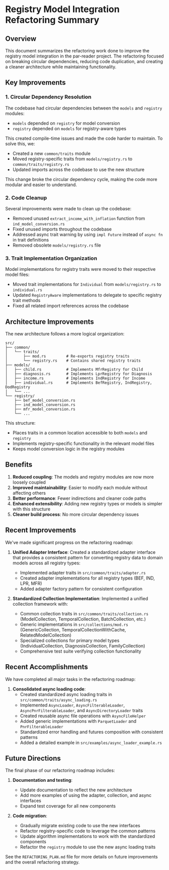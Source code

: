 # Registry Model Integration Refactoring Summary

## Overview

This document summarizes the refactoring work done to improve the registry model integration in the par-reader project. The refactoring focused on breaking circular dependencies, reducing code duplication, and creating a cleaner architecture while maintaining functionality.

## Key Improvements

### 1. Circular Dependency Resolution

The codebase had circular dependencies between the `models` and `registry` modules:
- `models` depended on `registry` for model conversion
- `registry` depended on `models` for registry-aware types

This created compile-time issues and made the code harder to maintain. To solve this, we:

- Created a new `common/traits` module 
- Moved registry-specific traits from `models/registry.rs` to `common/traits/registry.rs`
- Updated imports across the codebase to use the new structure

This change broke the circular dependency cycle, making the code more modular and easier to understand.

### 2. Code Cleanup

Several improvements were made to clean up the codebase:

- Removed unused `extract_income_with_inflation` function from `ind_model_conversion.rs`
- Fixed unused imports throughout the codebase
- Addressed async trait warning by using `impl Future` instead of `async fn` in trait definitions
- Removed obsolete `models/registry.rs` file

### 3. Trait Implementation Organization

Model implementations for registry traits were moved to their respective model files:

- Moved trait implementations for `Individual` from `models/registry.rs` to `individual.rs`
- Updated `RegistryAware` implementations to delegate to specific registry trait methods
- Fixed all related import references across the codebase

## Architecture Improvements

The new architecture follows a more logical organization:

```
src/
├── common/
│   └── traits/
│       ├── mod.rs         # Re-exports registry traits
│       └── registry.rs    # Contains shared registry traits
├── models/
│   ├── child.rs           # Implements MfrRegistry for Child
│   ├── diagnosis.rs       # Implements LprRegistry for Diagnosis
│   ├── income.rs          # Implements IndRegistry for Income
│   ├── individual.rs      # Implements BefRegistry, IndRegistry, DodRegistry
│   └── ...
└── registry/
    ├── bef_model_conversion.rs
    ├── ind_model_conversion.rs
    ├── mfr_model_conversion.rs
    └── ...
```

This structure:
- Places traits in a common location accessible to both `models` and `registry`
- Implements registry-specific functionality in the relevant model files
- Keeps model conversion logic in the registry modules

## Benefits

1. **Reduced coupling**: The models and registry modules are now more loosely coupled
2. **Improved maintainability**: Easier to modify each module without affecting others
3. **Better performance**: Fewer indirections and cleaner code paths
4. **Enhanced extensibility**: Adding new registry types or models is simpler with this structure
5. **Cleaner build process**: No more circular dependency issues

## Recent Improvements

We've made significant progress on the refactoring roadmap:

1. **Unified Adapter Interface**: Created a standardized adapter interface that provides a consistent pattern for converting registry data to domain models across all registry types:
   - Implemented adapter traits in `src/common/traits/adapter.rs`
   - Created adapter implementations for all registry types (BEF, IND, LPR, MFR)
   - Added adapter factory pattern for consistent configuration

2. **Standardized Collection Implementation**: Implemented a unified collection framework with:
   - Common collection traits in `src/common/traits/collection.rs` (ModelCollection, TemporalCollection, BatchCollection, etc.)
   - Generic implementations in `src/collections/mod.rs` (GenericCollection, TemporalCollectionWithCache, RelatedModelCollection)
   - Specialized collections for primary model types (IndividualCollection, DiagnosisCollection, FamilyCollection)
   - Comprehensive test suite verifying collection functionality

## Recent Accomplishments

We have completed all major tasks in the refactoring roadmap:

1. **Consolidated async loading code**:
   - Created standardized async loading traits in `src/common/traits/async_loading.rs`
   - Implemented `AsyncLoader`, `AsyncFilterableLoader`, `AsyncPnrFilterableLoader`, and `AsyncDirectoryLoader` traits
   - Created reusable async file operations with `AsyncFileHelper`
   - Added generic implementations with `ParquetLoader` and `PnrFilterableLoader`
   - Standardized error handling and futures composition with consistent patterns
   - Added a detailed example in `src/examples/async_loader_example.rs`

## Future Directions

The final phase of our refactoring roadmap includes:

1. **Documentation and testing**:
   - Update documentation to reflect the new architecture
   - Add more examples of using the adapter, collection, and async interfaces
   - Expand test coverage for all new components

2. **Code migration**:
   - Gradually migrate existing code to use the new interfaces
   - Refactor registry-specific code to leverage the common patterns
   - Update algorithm implementations to work with the standardized components
   - Refactor the `registry` module to use the new async loading traits

See the `REFACTORING_PLAN.md` file for more details on future improvements and the overall refactoring strategy.